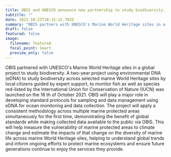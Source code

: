 ```yaml
---
title: OBIS and UNESCO announce new partnership to study biodiversity.
subtitle: ""
date: 2021-10-22T18:15:12.702Z
summary: "OBIS partners with UNESCO's Marine World Heritage sites in a global project to study biodiversity."
draft: false
featured: false
image:
  filename: featured
  focal_point: Smart
  preview_only: false
---
```


OBIS partnered with UNESCO&#39;s Marine World Heritage sites in a global project to
study biodiversity. A two-year project using environmental DNA (eDNA) to study
biodiversity across selected marine World Heritage sites by local citizens guided by
expert support, to monitor fish as well as species red-listed by the International Union
for Conservation of Nature (IUCN) was launched on the 18 th of October 2021.
OBIS will play a major role in developing standard protocols for sampling and data
management using eDNA for ocean monitoring and data collection. The project will
apply a consistent methodology across multiple marine protected areas simultaneously
for the first time, demonstrating the benefit of global standards while making collected
data available to the public via OBIS.
This will help measure the vulnerability of marine protected areas to climate change and
estimate the impacts of that change on the diversity of marine life across marine World
Heritage sites, helping to understand global trends and inform ongoing efforts to protect
marine ecosystems and ensure future generations continue to enjoy the services they
provide.
